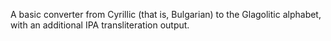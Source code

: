A basic converter from Cyrillic (that is, Bulgarian) to the Glagolitic alphabet, with an additional IPA transliteration output.
